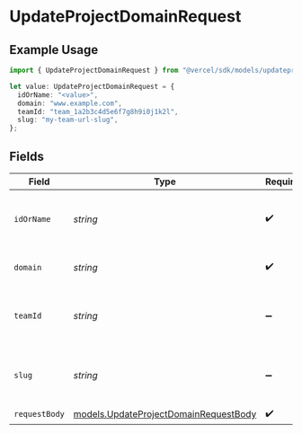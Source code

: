# UpdateProjectDomainRequest

## Example Usage

```typescript
import { UpdateProjectDomainRequest } from "@vercel/sdk/models/updateprojectdomainop.js";

let value: UpdateProjectDomainRequest = {
  idOrName: "<value>",
  domain: "www.example.com",
  teamId: "team_1a2b3c4d5e6f7g8h9i0j1k2l",
  slug: "my-team-url-slug",
};
```

## Fields

| Field                                                                                | Type                                                                                 | Required                                                                             | Description                                                                          | Example                                                                              |
| ------------------------------------------------------------------------------------ | ------------------------------------------------------------------------------------ | ------------------------------------------------------------------------------------ | ------------------------------------------------------------------------------------ | ------------------------------------------------------------------------------------ |
| `idOrName`                                                                           | *string*                                                                             | :heavy_check_mark:                                                                   | The unique project identifier or the project name                                    |                                                                                      |
| `domain`                                                                             | *string*                                                                             | :heavy_check_mark:                                                                   | The project domain name                                                              | www.example.com                                                                      |
| `teamId`                                                                             | *string*                                                                             | :heavy_minus_sign:                                                                   | The Team identifier to perform the request on behalf of.                             | team_1a2b3c4d5e6f7g8h9i0j1k2l                                                        |
| `slug`                                                                               | *string*                                                                             | :heavy_minus_sign:                                                                   | The Team slug to perform the request on behalf of.                                   | my-team-url-slug                                                                     |
| `requestBody`                                                                        | [models.UpdateProjectDomainRequestBody](../models/updateprojectdomainrequestbody.md) | :heavy_check_mark:                                                                   | N/A                                                                                  |                                                                                      |